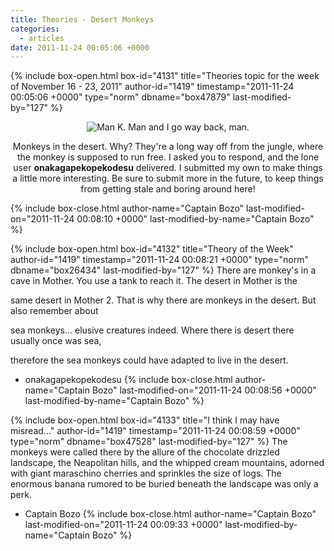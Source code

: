 ```yaml
---
title: Theories - Desert Monkeys
categories:
  - articles
date: 2011-11-24 00:05:06 +0000
---
```

{% include box-open.html box-id="4131" title="Theories topic for the week of November 16 - 23, 2011" author-id="1419" timestamp="2011-11-24 00:05:06 +0000" type="norm" dbname="box47879" last-modified-by="127" %}
<center><img src="http://walkthrough.starmen.net/earthbound/image/screens/23/mankman.png" title="Man K. Man and I go way back, man." /><p/>
Monkeys in the desert. Why? They're a long way off from the jungle, where the monkey is supposed to run free. I asked you to respond, and the lone user <b>onakagapekopekodesu</b> delivered. I submitted my own to make things a little more interesting. Be sure to submit more in the future, to keep things from getting stale and boring around here!</center>
{% include box-close.html author-name="Captain Bozo" last-modified-on="2011-11-24 00:08:10 +0000" last-modified-by-name="Captain Bozo" %}

{% include box-open.html box-id="4132" title="Theory of the Week" author-id="1419" timestamp="2011-11-24 00:08:21 +0000" type="norm" dbname="box26434" last-modified-by="127" %}
There are monkey's in a cave in Mother. You use a tank to reach it. The desert in Mother is the<p/>

same desert in Mother 2. That is why there are monkeys in the desert. But also remember about<p/>

sea monkeys... elusive creatures indeed. Where there is desert there usually once was sea,<p/>

therefore the sea monkeys could have adapted to live in the desert. <p/>

- onakagapekopekodesu
{% include box-close.html author-name="Captain Bozo" last-modified-on="2011-11-24 00:08:56 +0000" last-modified-by-name="Captain Bozo" %}

{% include box-open.html box-id="4133" title="I think I may have misread..." author-id="1419" timestamp="2011-11-24 00:08:59 +0000" type="norm" dbname="box47528" last-modified-by="127" %}
The monkeys were called there by the allure of the chocolate drizzled landscape, the Neapolitan hills, and the whipped cream mountains, adorned with giant maraschino cherries and sprinkles the size of logs. The enormous banana rumored to be buried beneath the landscape was only a perk.<p/>

- Captain Bozo
{% include box-close.html author-name="Captain Bozo" last-modified-on="2011-11-24 00:09:33 +0000" last-modified-by-name="Captain Bozo" %}
